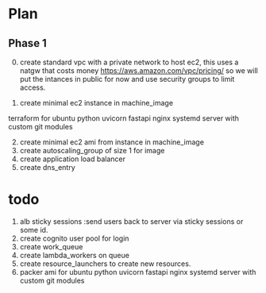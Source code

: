 # Plan
## Phase 1

0. create standard vpc with a private network to host ec2, 
this uses a natgw that costs money https://aws.amazon.com/vpc/pricing/
so we will put the intances in public for now and use security groups to limit access.

1. create minimal ec2 instance in machine_image

terraform  for ubuntu python uvicorn fastapi nginx systemd server with custom git modules

2. create minimal ec2 ami from instance in machine_image
3. create autoscaling_group of size 1 for image
4. create application load balancer
5. create dns_entry


# todo 

1.  alb sticky sessions :send users back to server via sticky sessions or some id.
2. create cognito user pool for login
7. create work_queue
8. create lambda_workers on queue
9. create resource_launchers to create new resources.
10. packer ami for ubuntu python uvicorn fastapi nginx systemd server with custom git modules
